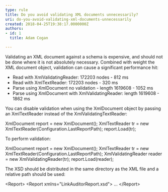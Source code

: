 ```yaml
---
type: rule
title: Do you avoid validating XML documents unnecessarily?
uri: do-you-avoid-validating-xml-documents-unnecessarily
created: 2018-04-25T19:38:17.0000000Z
authors:
- id: 1
  title: Adam Cogan

---
```


 
Validating an XML document against a schema is expensive, and should not be done where it is not absolutely necessary. Combined with weight the XML document object, validation can cause a significant performance hit:

- Read with XmlValidatingReader: 172203 nodes - 812 ms
- Read with XmlTextReader: 172203 nodes - 320 ms
- Parse using XmlDocument no validation - length 1619608 - 1052 ms
- Parse using XmlDocument with XmlValidatingReader: length 1619608 - 1862 ms


You can disable validation when using the XmlDocument object by passing an XmlTextReader instead of the XmlValidatingTextReader:​
 
​XmlDocument report = new XmlDocument();
 XmlTextReader tr = new XmlTextReader(Configuration.LastReportPath);
 report.Load(tr);

To perform validation:

XmlDocument report = new XmlDocument();
 XmlTextReader tr = new XmlTextReader(Configuration.LastReportPath);
 XmlValidatingReader reader = new XmlValidatingReader(tr);
 report.Load(reader);

The XSD should be distributed in the same directory as the XML file and a relative path should be used:

&lt;Report&gt; &lt;Report xmlns="LinkAuditorReport.xsd"&gt;
 ... &lt;/Report&gt;​​

